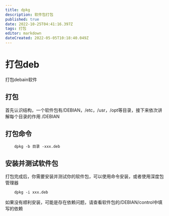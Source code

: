 ```yaml
---
title: dpkg
description: 软件包打包
published: true
date: 2022-10-25T04:41:16.397Z
tags: 打包
editor: markdown
dateCreated: 2022-05-05T10:18:40.049Z
---
```


# 打包deb
打包debain软件
## 打包
首先认识结构，一个软件包有/DEBIAN，/etc，/usr，/opt等目录，接下来依次讲解每个目录的作用
/DEBIAN
## 打包命令
    	dpkg -b 目录 -xxx.deb
## 安装并测试软件包
打包完成后，你需要安装并测试你的软件包，可以使用命令安装，或者使用深度包管理器

    	dpkg -i xxx.deb
如果没有顺利安装，可能是存在依赖问题，请查看软件包的/DEBIAN/control中填写的依赖